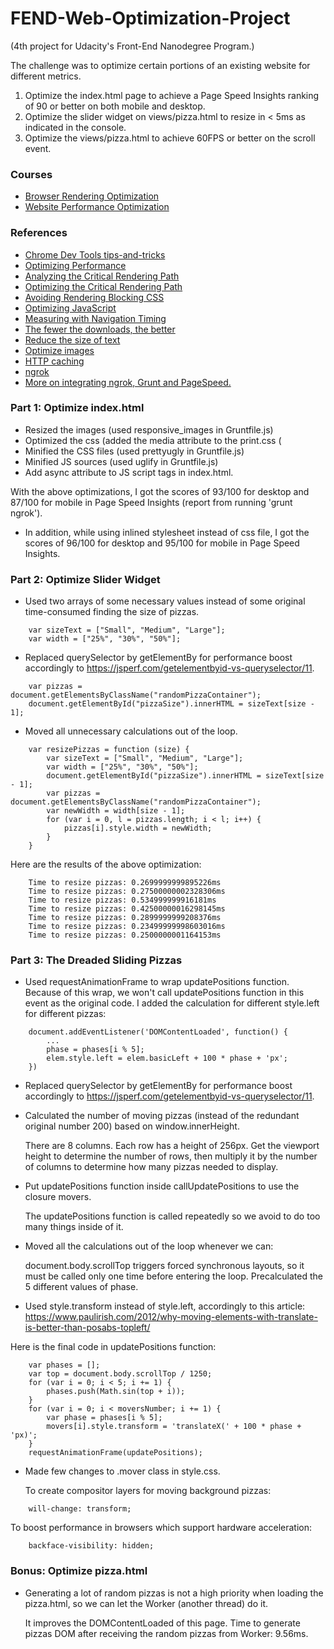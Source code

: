 # FEND-Web-Optimization-Project
(4th project for Udacity's Front-End Nanodegree Program.)
 
The challenge was to optimize certain portions of an existing website for different metrics.

1. Optimize the index.html page to achieve a Page Speed Insights ranking of 90 or better on both mobile and desktop.
2. Optimize the slider widget on views/pizza.html to resize in < 5ms as indicated in the console.
3. Optimize the views/pizza.html to achieve 60FPS or better on the scroll event.

### Courses
* [Browser Rendering Optimization](https://www.udacity.com/course/browser-rendering-optimization--ud860)
* [Website Performance Optimization](https://www.udacity.com/course/website-performance-optimization--ud884)

### References
* [Chrome Dev Tools tips-and-tricks](https://developer.chrome.com/devtools/docs/tips-and-tricks)
* [Optimizing Performance](https://developers.google.com/web/fundamentals/performance/ "web performance")
* [Analyzing the Critical Rendering Path](https://developers.google.com/web/fundamentals/performance/critical-rendering-path/analyzing-crp.html "analyzing crp")
* [Optimizing the Critical Rendering Path](https://developers.google.com/web/fundamentals/performance/critical-rendering-path/optimizing-critical-rendering-path.html "optimize the crp!")
* [Avoiding Rendering Blocking CSS](https://developers.google.com/web/fundamentals/performance/critical-rendering-path/render-blocking-css.html "render blocking css")
* [Optimizing JavaScript](https://developers.google.com/web/fundamentals/performance/critical-rendering-path/adding-interactivity-with-javascript.html "javascript")
* [Measuring with Navigation Timing](https://developers.google.com/web/fundamentals/performance/critical-rendering-path/measure-crp.html "nav timing api")
* <a href="https://developers.google.com/web/fundamentals/performance/optimizing-content-efficiency/eliminate-downloads.html">The fewer the downloads, the better</a>
* <a href="https://developers.google.com/web/fundamentals/performance/optimizing-content-efficiency/optimize-encoding-and-transfer.html">Reduce the size of text</a>
* <a href="https://developers.google.com/web/fundamentals/performance/optimizing-content-efficiency/image-optimization.html">Optimize images</a>
* <a href="https://developers.google.com/web/fundamentals/performance/optimizing-content-efficiency/http-caching.html">HTTP caching</a><br>
* [ngrok](https://ngrok.com/)
* [More on integrating ngrok, Grunt and PageSpeed.](http://www.jamescryer.com/2014/06/12/grunt-pagespeed-and-ngrok-locally-testing/)


### Part 1: Optimize index.html

* Resized the images (used responsive_images in Gruntfile.js)
* Optimized the css (added the media attribute to the print.css (<link href="./css/print.css" rel="stylesheet" media="print"> 
* Minified the CSS files (used prettyugly in Gruntfile.js)
* Minified JS sources (used uglify in Gruntfile.js)
* Add async attribute to JS script tags in index.html.

With the above optimizations, I got the scores of 93/100 for desktop and 87/100 for mobile in Page Speed Insights (report from running 'grunt ngrok').

* In addition, while using inlined stylesheet instead of css file, I got the scores of 96/100 for desktop and 95/100 for mobile in Page Speed Insights.


### Part 2: Optimize Slider Widget
* Used two arrays of some necessary values instead of some original time-consumed finding the size of pizzas.

```
    var sizeText = ["Small", "Medium", "Large"];
    var width = ["25%", "30%", "50%"];
```
	
* Replaced querySelector by getElementBy for performance boost accordingly to https://jsperf.com/getelementbyid-vs-queryselector/11.

```
    var pizzas = document.getElementsByClassName("randomPizzaContainer");
    document.getElementById("pizzaSize").innerHTML = sizeText[size - 1];
```

* Moved all unnecessary calculations out of the loop.

```		
	var resizePizzas = function (size) {
	    var sizeText = ["Small", "Medium", "Large"];
		var width = ["25%", "30%", "50%"];
		document.getElementById("pizzaSize").innerHTML = sizeText[size - 1];
		var pizzas = document.getElementsByClassName("randomPizzaContainer");
		var newWidth = width[size - 1];
		for (var i = 0, l = pizzas.length; i < l; i++) {
			pizzas[i].style.width = newWidth;
		}
	}
```

Here are the results of the above optimization:

```
    Time to resize pizzas: 0.2699999999895226ms
    Time to resize pizzas: 0.27500000002328306ms
    Time to resize pizzas: 0.534999999916181ms
    Time to resize pizzas: 0.42500000016298145ms
    Time to resize pizzas: 0.2899999999208376ms
    Time to resize pizzas: 0.23499999998603016ms
    Time to resize pizzas: 0.2500000001164153ms
```


### Part 3: The Dreaded Sliding Pizzas

* Used requestAnimationFrame to wrap updatePositions function.
    Because of this wrap, we won't call updatePositions function in this event as the original code.
    I added the calculation for different style.left for different pizzas:

```    
	document.addEventListener('DOMContentLoaded', function() {
	    ...       
        phase = phases[i % 5];
        elem.style.left = elem.basicLeft + 100 * phase + 'px';        	    
	})
```

* Replaced querySelector by getElementBy for performance boost accordingly to https://jsperf.com/getelementbyid-vs-queryselector/11.

* Calculated the number of moving pizzas (instead of the redundant original number 200) based on window.innerHeight.

    There are 8 columns. Each row has a height of 256px.
    Get the viewport height to determine the number of rows, then multiply it
    by the number of columns to determine how many pizzas needed to display.

* Put updatePositions function inside callUpdatePositions to use the closure movers. 

    The updatePositions function is called repeatedly so we avoid to do too many things inside of it. 
  
* Moved all the calculations out of the loop whenever we can:

    document.body.scrollTop triggers forced synchronous layouts, so it must be called only one time before entering the loop.
    Precalculated the 5 different values of phase.

* Used style.transform instead of style.left, accordingly to this article:
  https://www.paulirish.com/2012/why-moving-elements-with-translate-is-better-than-posabs-topleft/

Here is the final code in updatePositions function:

```
    var phases = [];
    var top = document.body.scrollTop / 1250;
    for (var i = 0; i < 5; i += 1) {
        phases.push(Math.sin(top + i));
    }
    for (var i = 0; i < moversNumber; i += 1) {
        var phase = phases[i % 5];
        movers[i].style.transform = 'translateX(' + 100 * phase + 'px)';
    }
    requestAnimationFrame(updatePositions);
```

* Made few changes to .mover class in style.css.

  To create compositor layers for moving background pizzas:

``` 
    will-change: transform;
```  

  To boost performance in browsers which support hardware acceleration:

```
    backface-visibility: hidden;
```


### Bonus: Optimize pizza.html

* Generating a lot of random pizzas is not a high priority when loading the pizza.html, so we can let the Worker (another thread) do it.

    It improves the DOMContentLoaded of this page. 
    Time to generate pizzas DOM after receiving the random pizzas from Worker: 9.56ms. 

